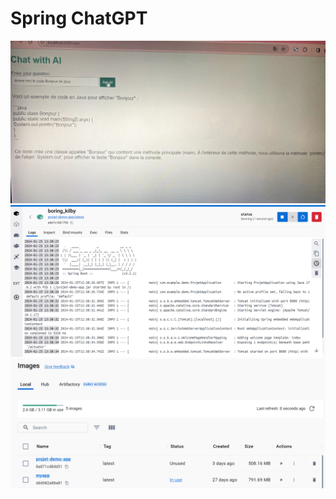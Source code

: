 <h1>Spring ChatGPT</h1>
<img src="captures/chatgpt.PNG">
<img src="captures/docker.PNG">
<img src="captures/imgDOCKER.PNG">


